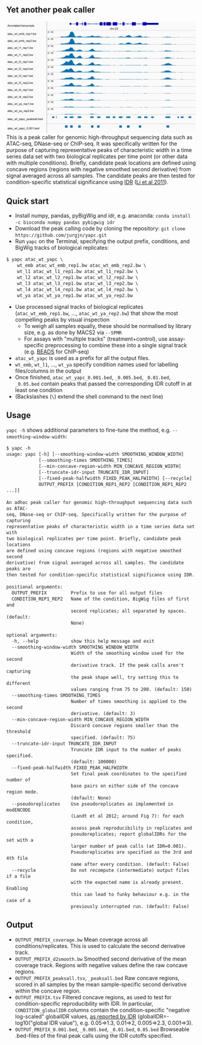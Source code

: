 ## Yet another peak caller
![example_atac_nhr-25.png](example_atac_nhr-25.png)
This is a peak caller for genomic high-throughput sequencing data such as ATAC-seq, DNase-seq or ChIP-seq. It was specifically written for the purpose of capturing representative peaks of characteristic width in a time series data set with two biological replicates per time point (or other data with multiple conditions). Briefly, candidate peak locations are defined using concave regions (regions with negative smoothed second derivative) from signal averaged across all samples. The candidate peaks are then tested for condition-specific statistical significance using [IDR](https://github.com/nboley/idr) ([Li et al 2011](https://doi.org/10.1214/11-AOAS466)).

## Quick start
- Install numpy, pandas, pyBigWig and idr, e.g. anaconda: `conda install -c bioconda numpy pandas pybigwig idr`
- Download the peak calling code by cloning the repository: `git clone https://github.com/jurgjn/yapc.git`
- Run `yapc` on the Terminal, specifying the output prefix, conditions, and BigWig tracks of biological replicates:
```
$ yapc atac_wt_yapc \
    wt_emb atac_wt_emb_rep1.bw atac_wt_emb_rep2.bw \
    wt_l1 atac_wt_l1_rep1.bw atac_wt_l1_rep2.bw \
    wt_l2 atac_wt_l2_rep1.bw atac_wt_l2_rep2.bw \
    wt_l3 atac_wt_l3_rep1.bw atac_wt_l3_rep2.bw \
    wt_l4 atac_wt_l4_rep1.bw atac_wt_l4_rep2.bw \
    wt_ya atac_wt_ya_rep1.bw atac_wt_ya_rep2.bw
```
- Use processed signal tracks of biological replicates (`atac_wt_emb_rep1.bw`, ..., `atac_wt_ya_rep2.bw`) that show the most compelling peaks by visual inspection
  - To weigh all samples equally, these should be normalised by library size, e.g. as done by MACS2 via `--SPMR`
  - For assays with "multiple tracks" (treatment+control), use assay-specific preprocessing to combine these into a single signal track (e.g. [BEADS](http://beads.sourceforge.net/) for ChIP-seq)
- `atac_wt_yapc` is used as a prefix for all the output files.
- `wt_emb`, `wt_l1`, ..., `wt_ya` specify condition names used for labelling files/columns in the output
- Once finished, `atac_wt_yapc_0.001.bed`, `_0.005.bed`, `_0.01.bed`, `_0.05.bed` contain peaks that passed the corresponding IDR cutoff in at least one condition
- (Backslashes (`\`) extend the shell command to the next line)

## Usage
`yapc -h` shows additional parameters to fine-tune the method, e.g. `--smoothing-window-width`:
```
$ yapc -h
usage: yapc [-h] [--smoothing-window-width SMOOTHING_WINDOW_WIDTH]
            [--smoothing-times SMOOTHING_TIMES]
            [--min-concave-region-width MIN_CONCAVE_REGION_WIDTH]
            [--truncate-idr-input TRUNCATE_IDR_INPUT]
            [--fixed-peak-halfwidth FIXED_PEAK_HALFWIDTH] [--recycle]
            OUTPUT_PREFIX [CONDITION_REP1_REP2 [CONDITION_REP1_REP2 ...]]

An adhoc peak caller for genomic high-throughput sequencing data such as ATAC-
seq, DNase-seq or ChIP-seq. Specifically written for the purpose of capturing
representative peaks of characteristic width in a time series data set with
two biological replicates per time point. Briefly, candidate peak locations
are defined using concave regions (regions with negative smoothed second
derivative) from signal averaged across all samples. The candidate peaks are
then tested for condition-specific statistical significance using IDR.

positional arguments:
  OUTPUT_PREFIX         Prefix to use for all output files
  CONDITION_REP1_REP2   Name of the condition, BigWig files of first and
                        second replicates; all separated by spaces. (default:
                        None)

optional arguments:
  -h, --help            show this help message and exit
  --smoothing-window-width SMOOTHING_WINDOW_WIDTH
                        Width of the smoothing window used for the second
                        derivative track. If the peak calls aren't capturing
                        the peak shape well, try setting this to different
                        values ranging from 75 to 200. (default: 150)
  --smoothing-times SMOOTHING_TIMES
                        Number of times smoothing is applied to the second
                        derivative. (default: 3)
  --min-concave-region-width MIN_CONCAVE_REGION_WIDTH
                        Discard concave regions smaller than the threshold
                        specified. (default: 75)
  --truncate-idr-input TRUNCATE_IDR_INPUT
                        Truncate IDR input to the number of peaks specified.
                        (default: 100000)
  --fixed-peak-halfwidth FIXED_PEAK_HALFWIDTH
                        Set final peak coordinates to the specified number of
                        base pairs on either side of the concave region mode.
                        (default: None)
  --pseudoreplicates    Use pseudoreplicates as implemented in modENCODE
                        (Landt et al 2012; around Fig 7): for each condition,
                        assess peak reproducibility in replicates and
                        pseudoreplicates; report globalIDRs for the set with a
                        larger number of peak calls (at IDR=0.001).
                        Pseudoreplicates are specified as the 3rd and 4th file
                        name after every condition. (default: False)
  --recycle             Do not recompute (intermediate) output files if a file
                        with the expected name is already present. Enabling
                        this can lead to funky behaviour e.g. in the case of a
                        previously interrupted run. (default: False)
```

## Output
- `OUTPUT_PREFIX_coverage.bw` Mean coverage across all conditions/replicates. This is used to calculate the second derivative track.
- `OUTPUT_PREFIX_d2smooth.bw` Smoothed second derivative of the mean coverage track. Regions with negative values define the raw concave regions.
- `OUTPUT_PREFIX_peaksall.tsv`, `_peaksall.bed` Raw concave regions, scored in all samples by the mean sample-specific second derivative within the concave region.
- `OUTPUT_PREFIX.tsv` Filtered concave regions, as used to test for condition-specific reproducibility with IDR. In particular, `CONDITION_globalIDR` columns contain the condition-specific "negative log-scaled" globalIDR values, [as reported by IDR](https://github.com/nboley/idr/blob/master/idr/idr.py#L334) (globalIDR=-log10("global IDR value"), e.g. 0.05=>1.3, 0.01=>2, 0.005=>2.3, 0.001=>3).
- `OUTPUT_PREFIX_0.001.bed`, `_0.005.bed`, `_0.01.bed`, `0.05.bed` Browseable .bed-files of the final peak calls using the IDR cutoffs specified.
